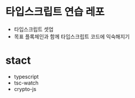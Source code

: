 # 타입스크립트 연습 레포

- 타입스크립트 셋업
- 목표 플록체인과 함께 타입스크립트 코드에 익숙해지기

# stact

- typescript
- tsc-watch
- crypto-js
